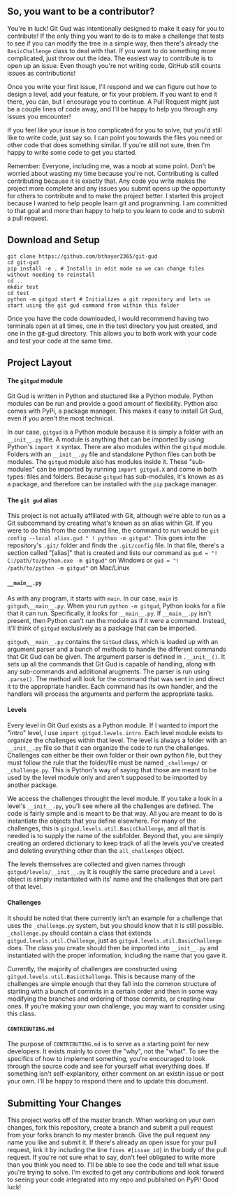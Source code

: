## So, you want to be a contributor?
You're in luck! Git Gud was intentionally designed to make it easy for you to contribute! If the only thing you want to do is to make a challenge that tests to see if you can modify the tree in a simple way, then there's already the `BasicChallenge` class to deal with that.  If you want to do something more complicated, just throw out the idea. The easiest way to contribute is to open up an issue. Even though you're not writing code, GitHub still counts issues as contributions!

Once you write your first issue, I'll respond and we can figure out how to design a level, add your feature, or fix your problem. If you want to end it there, you can, but I encourage you to continue. A Pull Request might just be a couple lines of code away, and I'll be happy to help you through any issues you encounter!  

If you feel like your issue is too complicated for you to solve, but you'd still like to write code, just say so. I can point you towards the files you need or other code that does something similar. If you're still not sure, then I'm happy to write some code to get you started.

Remember: Everyone, including me, was a noob at some point. Don't be worried about wasting my time because you're not. Contributing is called contributing because it is exactly that. Any code you write makes the project more complete and any issues you submit opens up the opportunity for others to contribute and to make the project better. I started this project because I wanted to help people learn git and programming. I am committed to that goal and more than happy to help to you learn to code and to submit a pull request.

## Download and Setup
```
git clone https://github.com/bthayer2365/git-gud
cd git-gud
pip install -e . # Installs in edit mode so we can change files without needing to reinstall
cd ..
mkdir test
cd test
python -m gitgud start # Initializes a git repository and lets us start using the git gud command from within this folder
```
Once you have the code downloaded, I would recommend having two terminals open at all times, one in the test directory you just created, and one in the git-gud directory. This allows you to both work with your code and test your code at the same time.

## Project Layout
#### The `gitgud` module
Git Gud is written in Python and stuctured like a Python module. Python modules can be run and provide a good amount of flexibility. Python also comes with PyPi, a package manager. This makes it easy to install Git Gud, even if you aren't the most technical. 

In our case, `gitgud` is a Python module because it is simply a folder with an `__init__.py` file. A module is anything that can be imported by using Python's `import X` syntax. There are also modules within the `gitgud` module. Folders with an `__init__.py` file and standalone Python files can both be modules. The `gitgud` module also has modules inside it. These "sub-modules" can be imported by running `import gitgud.X` and come in both types: files and folders. Because `gitgud` has sub-modules, it's known as as a package, and therefore can be installed with the `pip` package manager.

#### The `git gud` alias
This project is not actually affiliated with Git, although we're able to run as a Git subcommand by creating what's known as an  alias within Git. If you were to do this from the command line, the command to run would be `git config --local alias.gud " ! python -m gitgud"`. This goes into the repository's `.git/` folder and finds the `.git/config` file. In that file, there's a section called "[alias]" that is created and lists our command as `gud = "! C:/path/to/python.exe -m gitgud"` on Windows or `gud = "! /path/to/python -m gitgud"` on Mac/Linux

#### `__main__.py`
As with any program, it starts with `main`. In our case, `main` is `gitgud\__main__.py`. When you run `python -m gitgud`, Python looks for a file that it can run. Specifically, it looks for `__main__.py`. If `__main__.py` isn't present, then Python can't run the module as if it were a command. Instead, it'll think of `gitgud` exclusively as a package that can be imported.

`gitgud\__main__.py` contains the `GitGud` class, which is loaded up with an argument parser and a bunch of methods to handle the different commands that Git Gud can be given. The argument parser is defined in `.__init__()`. It sets up all the commands that Git Gud is capable of handling, along with any sub-commands and additional arugments. The parser is run using `.parse()`. The method will look for the command that was sent in and direct it to the appropriate handler. Each command has its own handler, and the handlers will process the arguments and perform the appropriate tasks.

#### Levels
Every level in Git Gud exists as a Python module. If I wanted to import the "intro" level, I use `import gitgud.levels.intro`. Each level module exists to organize the challenges within that level. The level is always a folder with an `__init__.py` file so that it can organize the code to run the challenges. Challenges can either be their own folder or their own python file, but they must follow the rule that the folder/file must be named `_challenge/` or `_challenge.py`. This is Python's way of saying that those are meant to be used by the level module only and aren't supposed to be imported by another package.

We access the challenges throught the level module. If you take a look in a level's `__init__.py`, you'll see where all the challenges are defined. The code is fairly simple and is meant to be that way. All you are meant to do is instantiate the objects that you define elsewhere. For many of the challenges, this is `gitgud.levels.util.BasicChallenge`, and all that is needed is to supply the name of the subfolder. Beyond that, you are simply creating an ordered dictionary to keep track of all the levels you've created and deleting everything other than the `all_challenges` object.

The levels themselves are collected and given names through `gitgud/levels/__init__.py` It is roughly the same procedure and a `Level` object is simply instantiated with its' name and the challenges that are part of that level.

#### Challenges
It should be noted that there currently isn't an example for a challenge that uses the `_challenge.py` system, but you should know that it is still possible. `_challenge.py` should contain a class that extends `gitgud.levels.util.Challenge`, just as `gitgud.levels.util.BasicChallenge` does. The class you create should then be imported into `__init__.py` and instantiated with the proper information, including the name that you gave it.

Currently, the majority of challenges are constructed using `gitgud.levels.util.BasicChallenge`. This is because  many of the challenges are simple enough that they fall into the common structure of starting with a bunch of commits in a certain order and then in some way modifying the branches and ordering of those commits, or creating new ones. If you're making your own challenge, you may want to consider using this class.

#### `CONTRIBUTING.md`
The purpose of `CONTRIBUTING.md` is to serve as a starting point for new developers. It exists mainly to cover the "why", not the "what". To see the specifics of how to implement something, you're encouraged to look through the source code and see for yourself what everything does. If something isn't self-explanitory, either comment on an existin issue or post your own. I'll be happy to respond there and to update this document. 

## Submitting Your Changes
This project works off of the master branch. When working on your own changes, fork this repository, create a branch and submit a pull request from your forks branch to my master branch. Give the pull request any name you like and submit it. If there's already an open issue for your pull request, link it by including the line `fixes #[issue_id]` in the body of the pull request. If you're not sure what to say, don't feel obligated to write more than you think you need to. I'll be able to see the code and tell what issue you're trying to solve. I'm excited to get any contributions and look forward to seeing your code integrated into my repo and published on PyPi! Good luck!
